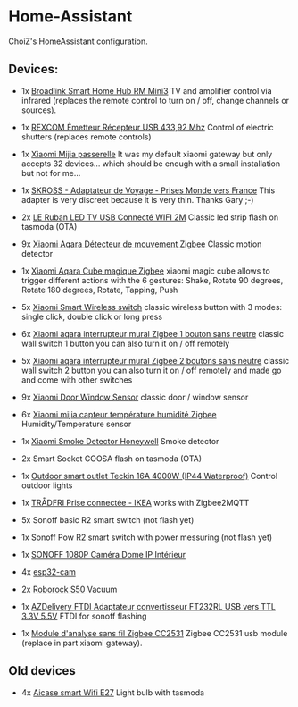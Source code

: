 # Home-Assistant

ChoiZ's HomeAssistant configuration.

## Devices:

- 1x [Broadlink Smart Home Hub RM Mini3](https://www.amazon.fr/gp/product/B07DPHG521) TV and amplifier control via infrared (replaces the remote control to turn on / off, change channels or sources).

- 1x [RFXCOM Émetteur Récepteur USB 433,92 Mhz](https://www.amazon.fr/gp/product/B07HQYXCV5) Control of electric shutters (replaces remote controls)

- 1x [Xiaomi Mijia passerelle](https://fr.aliexpress.com/item/32821192659.html) It was my default xiaomi gateway but only accepts 32 devices… which should be enough with a small installation but not for me…

- 1x [SKROSS - Adaptateur de Voyage - Prises Monde vers France](https://www.amazon.fr/gp/product/B005P21MNW) This adapter is very discreet because it is very thin. Thanks Gary ;-)

- 2x [LE Ruban LED TV USB Connecté WIFI 2M](https://www.amazon.fr/gp/product/B07QXMZ7C8) Classic led strip flash on tasmoda (OTA)

- 9x [Xiaomi Aqara Détecteur de mouvement Zigbee](https://fr.aliexpress.com/item/32828696729.html) Classic motion detector

- 1x [Xiaomi Aqara Cube magique Zigbee](https://www.aliexpress.com/item/32854830262.html) xiaomi magic cube allows to trigger different actions with the 6 gestures: Shake, Rotate 90 degrees, Rotate 180 degrees, Rotate, Tapping, Push

- 5x [Xiaomi Smart Wireless switch](https://www.aliexpress.com/item/32818007384.html) classic wireless button with 3 modes: single click, double click or long press

- 6x [Xiaomi aqara interrupteur mural Zigbee 1 bouton sans neutre](https://fr.aliexpress.com/item/32950175670.html) classic wall switch 1 button you can also turn it on / off remotely

- 5x [Xiaomi aqara interrupteur mural Zigbee 2 boutons sans neutre](https://fr.aliexpress.com/item/32950175670.html) classic wall switch 2 button you can also turn it on / off remotely and made go and come with other switches

- 9x [Xiaomi Door Window Sensor](https://www.aliexpress.com/item/32714904459.html) classic door / window sensor

- 6x [Xiaomi mijia capteur température humidité Zigbee](https://fr.aliexpress.com/item/32714410866.html) Humidity/Temperature sensor

- 1x [Xiaomi Smoke Detector Honeywell](https://www.aliexpress.com/item/32945252495.html) Smoke detector
- 2x Smart Socket COOSA flash on tasmoda (OTA)

- 1x [Outdoor smart outlet Teckin 16A 4000W (IP44 Waterproof)](https://www.amazon.fr/gp/product/B07RFN1V6L) Control outdoor lights

- 1x [TRÅDFRI Prise connectée - IKEA](https://www.ikea.com/fr/fr/p/tradfri-prise-connectee-20364476/) works with Zigbee2MQTT

- 5x Sonoff basic R2 smart switch (not flash yet)

- 1x Sonoff Pow R2 smart switch with power messuring (not flash yet)

- 1x [SONOFF 1080P Caméra Dome IP Intérieur](https://www.amazon.fr/gp/product/B081RFKPGY)

- 4x [esp32-cam](https://fr.aliexpress.com/item/32981449079.html)

- 2x [Roborock S50](https://fr.aliexpress.com/item/4000034980243.html) Vacuum

- 1x [AZDelivery FTDI Adaptateur convertisseur FT232RL USB vers TTL 3.3V 5.5V](https://www.amazon.fr/gp/product/B01N9RZK6I) FTDI for sonoff flashing

- 1x [Module d'analyse sans fil Zigbee CC2531](https://fr.aliexpress.com/item/4000070685708.html) Zigbee CC2531 usb module (replace in part xiaomi gateway).

## Old devices

- 4x [Aicase smart Wifi E27](https://www.amazon.fr/gp/product/B07BTQJG6J) Light bulb with tasmoda
